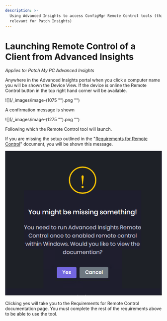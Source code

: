 ```yaml
---
description: >-
  Using Advanced Insights to access ConfigMgr Remote Control tools (this is not
  relevant for Patch Insights)
---
```


# Launching Remote Control of a Client from Advanced Insights

_Applies to: Patch My PC Advanced Insights_

Anywhere in the Advanced Insights portal when you click a computer name you will be shown the Device View. If the device is online the Remote Control button in the top right hand corner will be available.

![](/_images/image-(1075 "").png "")

A confirmation message is shown

![](/_images/image-(1275 "").png "")

Following which the Remote Control tool will launch.&#x20;

If you are missing the setup outlined in the "[Requirements for Remote Control](requirements-for-advanced-insights-remote-control.md)" document, you will be shown this message.

![](/_images/You-might-be-missing-something.png "")

Clicking yes will take you to the Requirements for Remote Control documentation page. You must complete the rest of the requirements above to be able to use the tool.
